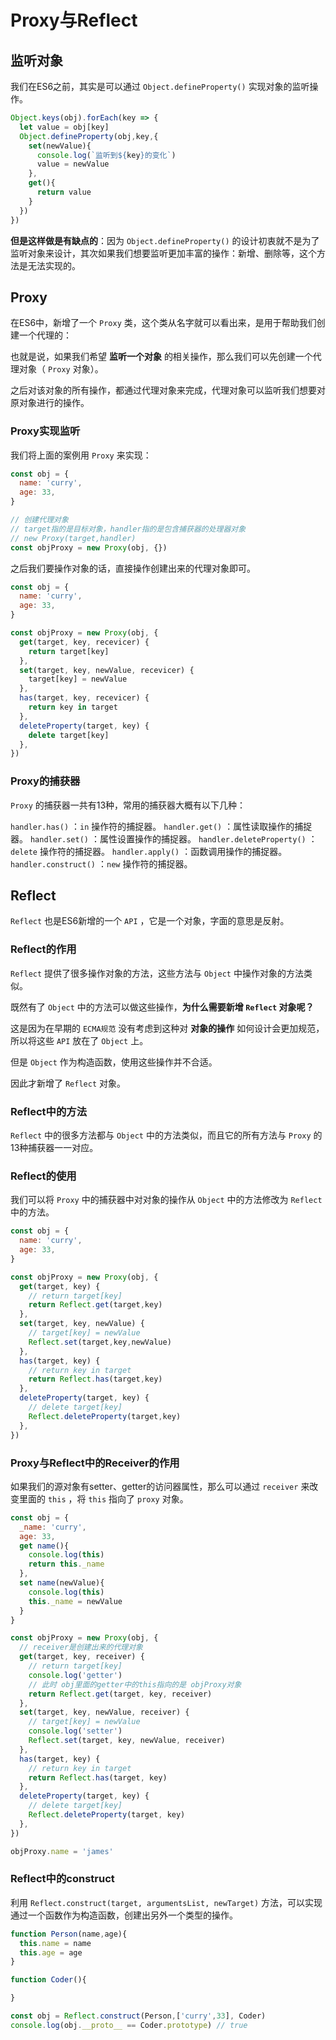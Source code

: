 # Proxy与Reflect

## 监听对象

我们在ES6之前，其实是可以通过 `Object.defineProperty()` 实现对象的监听操作。

```js
Object.keys(obj).forEach(key => {
  let value = obj[key]
  Object.defineProperty(obj,key,{
    set(newValue){
      console.log(`监听到${key}的变化`)
      value = newValue
    },
    get(){
      return value
    }
  })
})
```

**但是这样做是有缺点的**：因为 `Object.defineProperty()` 的设计初衷就不是为了监听对象来设计，其次如果我们想要监听更加丰富的操作：新增、删除等，这个方法是无法实现的。

## Proxy

在ES6中，新增了一个 `Proxy` 类，这个类从名字就可以看出来，是用于帮助我们创建一个代理的：

也就是说，如果我们希望 **监听一个对象** 的相关操作，那么我们可以先创建一个代理对象（ `Proxy` 对象）。

之后对该对象的所有操作，都通过代理对象来完成，代理对象可以监听我们想要对原对象进行的操作。

### Proxy实现监听

我们将上面的案例用 `Proxy` 来实现：

```js
const obj = {
  name: 'curry',
  age: 33,
}

// 创建代理对象
// target指的是目标对象，handler指的是包含捕获器的处理器对象
// new Proxy(target,handler)
const objProxy = new Proxy(obj, {})
```

之后我们要操作对象的话，直接操作创建出来的代理对象即可。

```js
const obj = {
  name: 'curry',
  age: 33,
}

const objProxy = new Proxy(obj, {
  get(target, key, recevicer) {
    return target[key]
  },
  set(target, key, newValue, recevicer) {
    target[key] = newValue
  },
  has(target, key, recevicer) {
    return key in target
  },
  deleteProperty(target, key) {
    delete target[key]
  },
})
```

### Proxy的捕获器

`Proxy` 的捕获器一共有13种，常用的捕获器大概有以下几种：

`handler.has()` ：`in` 操作符的捕捉器。
`handler.get()` ：属性读取操作的捕捉器。
`handler.set()` ：属性设置操作的捕捉器。
`handler.deleteProperty()` ：`delete` 操作符的捕捉器。
`handler.apply()` ：函数调用操作的捕捉器。
`handler.construct()` ：`new` 操作符的捕捉器。

## Reflect

`Reflect` 也是ES6新增的一个 `API` ，它是一个对象，字面的意思是反射。

### Reflect的作用

`Reflect` 提供了很多操作对象的方法，这些方法与 `Object` 中操作对象的方法类似。

既然有了 `Object` 中的方法可以做这些操作，**为什么需要新增 `Reflect` 对象呢？**

这是因为在早期的 `ECMA规范` 没有考虑到这种对 **对象的操作** 如何设计会更加规范，所以将这些 `API` 放在了 `Object` 上。

但是 `Object` 作为构造函数，使用这些操作并不合适。

因此才新增了 `Reflect` 对象。

### Reflect中的方法

`Reflect` 中的很多方法都与 `Object` 中的方法类似，而且它的所有方法与 `Proxy` 的13种捕获器一一对应。

### Reflect的使用

我们可以将 `Proxy` 中的捕获器中对对象的操作从 `Object` 中的方法修改为 `Reflect` 中的方法。

```js
const obj = {
  name: 'curry',
  age: 33,
}

const objProxy = new Proxy(obj, {
  get(target, key) {
    // return target[key]
    return Reflect.get(target,key)
  },
  set(target, key, newValue) {
    // target[key] = newValue
    Reflect.set(target,key,newValue)
  },
  has(target, key) {
    // return key in target
    return Reflect.has(target,key)
  },
  deleteProperty(target, key) {
    // delete target[key]
    Reflect.deleteProperty(target,key)
  },
})
```

### Proxy与Reflect中的Receiver的作用

如果我们的源对象有setter、getter的访问器属性，那么可以通过 `receiver` 来改变里面的 `this` ，将 `this` 指向了 `proxy` 对象。

```js
const obj = {
  _name: 'curry',
  age: 33,
  get name(){
    console.log(this)
    return this._name
  },
  set name(newValue){
    console.log(this)
    this._name = newValue
  }
}

const objProxy = new Proxy(obj, {
  // receiver是创建出来的代理对象
  get(target, key, receiver) {
    // return target[key]
    console.log('getter')
    // 此时 obj里面的getter中的this指向的是 objProxy对象
    return Reflect.get(target, key, receiver)
  },
  set(target, key, newValue, receiver) {
    // target[key] = newValue
    console.log('setter')
    Reflect.set(target, key, newValue, receiver)
  },
  has(target, key) {
    // return key in target
    return Reflect.has(target, key)
  },
  deleteProperty(target, key) {
    // delete target[key]
    Reflect.deleteProperty(target, key)
  },
})

objProxy.name = 'james'
```

### Reflect中的construct

利用 `Reflect.construct(target, argumentsList, newTarget)` 方法，可以实现通过一个函数作为构造函数，创建出另外一个类型的操作。

```js
function Person(name,age){
  this.name = name
  this.age = age
}

function Coder(){

}

const obj = Reflect.construct(Person,['curry',33], Coder)
console.log(obj.__proto__ == Coder.prototype) // true
```



